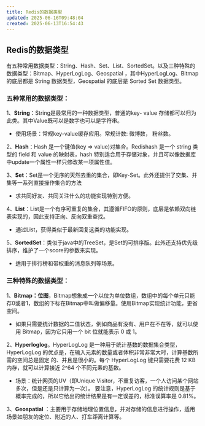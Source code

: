 ```yaml
---
title: Redis的数据类型
updated: 2025-06-16T09:48:04
created: 2025-06-13T16:54:43
---
```


## Redis的数据类型
有五种常用数据类型：String、Hash、Set、List、SortedSet。以及三种特殊的数据类型：Bitmap、HyperLogLog、Geospatial ，其中HyperLogLog、Bitmap的底层都是 String 数据类型，Geospatial 的底层是 Sorted Set 数据类型。
### 五种常用的数据类型：
1、**String**：String是最常用的一种数据类型，普通的key- value 存储都可以归为此类。其中Value既可以是数字也可以是字符串。
- 使用场景：常规key-value缓存应用。常规计数: 微博数， 粉丝数。

2、**Hash**：Hash 是一个键值(key =\> value)对集合。Redishash 是一个 string 类型的 field 和 value 的映射表，hash 特别适合用于存储对象，并且可以像数据库中update一个属性一样只修改某一项属性值。

3、**Set**：Set是一个无序的天然去重的集合，即Key-Set。此外还提供了交集、并集等一系列直接操作集合的方法
- 求共同好友、共同关注什么的功能实现特别方便。

4、**List**：List是一个有序可重复的集合，其遵循FIFO的原则，底层是依赖双向链表实现的，因此支持正向、反向双重查找。
- 通过List，获得类似于最新回复这类的功能实现。

5、**SortedSet**：类似于java中的TreeSet，是Set的可排序版。此外还支持优先级排序，维护了一个score的参数来实现。
- 适用于排行榜和带权重的消息队列等场景。
### 三种特殊的数据类型：
1、**Bitmap：位图**，Bitmap想象成一个以位为单位数组，数组中的每个单元只能存0或者1，数组的下标在Bitmap中叫做偏移量。使用Bitmap实现统计功能，更省空间。
- 如果只需要统计数据的二值状态，例如商品有没有、用户在不在等，就可以使用 Bitmap，因为它只用一个 bit 位就能表示 0 或 1。

2、**Hyperloglog**。HyperLogLog 是一种用于统计基数的数据集合类型，HyperLogLog 的优点是，在输入元素的数量或者体积非常非常大时，计算基数所需的空间总是固定 的、并且是很小的。每个 HyperLogLog 键只需要花费 12 KB 内存，就可以计算接近 2^64 个不同元素的基数。
- 场景：统计网页的UV（即Unique Visitor，不重复访客，一个人访问某个网站多次，但是还是只计算为一次）。
要注意，HyperLogLog 的统计规则是基于概率完成的，所以它给出的统计结果是有一定误差的，标准误算率是 0.81%。

3、**Geospatial** ：主要用于存储地理位置信息，并对存储的信息进行操作，适用场景如朋友的定位、附近的人、打车距离计算等。
